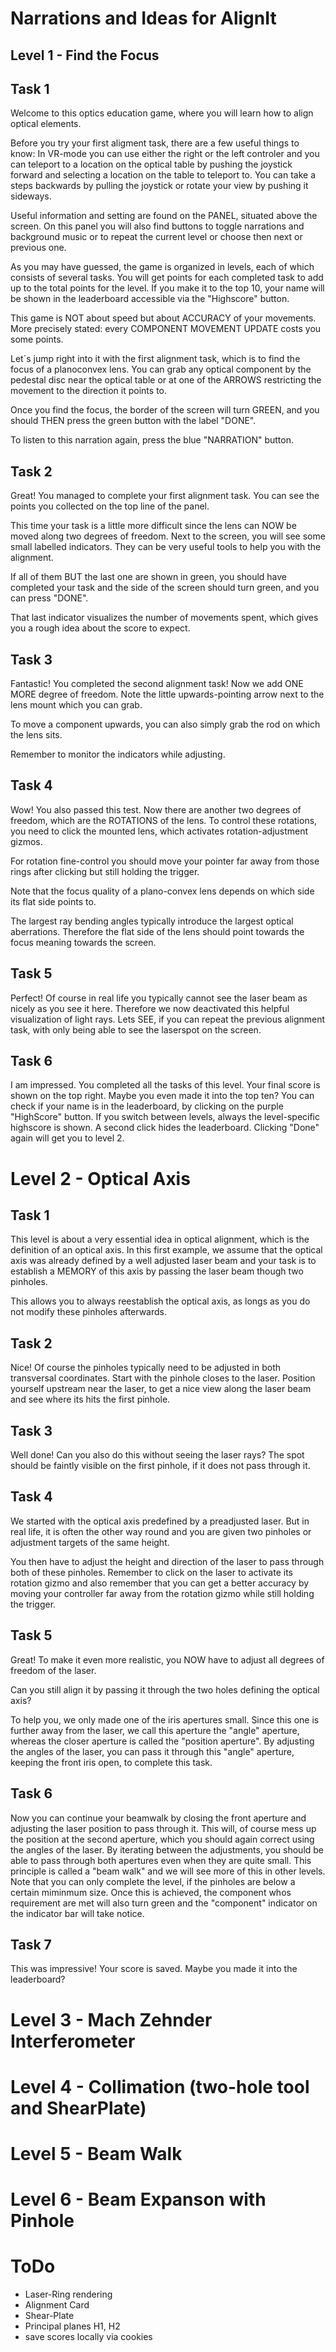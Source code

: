 # Narrations and Ideas for AlignIt

## Level 1 - Find the Focus

## Task 1

Welcome to this optics education game,
where you will learn how to align optical elements.

Before you try your first aligment task, there are a few useful things to know:
In VR-mode you can use either the right or the left controler and you can teleport to a
location on the optical table by pushing the joystick forward and selecting a location on the table
to teleport to.
You can take a steps backwards by pulling the joystick or rotate your view by pushing it sideways.

Useful information and setting are found on the PANEL, situated above the screen.
On this panel you will also find buttons to toggle narrations and background music or to
repeat the current level or choose then next or previous one.

As you may have guessed, the game is organized in levels, each of which consists of several tasks.
You will get points for each completed task to add up to the total points for the level.
If you make it to the top 10, your name will be shown in the leaderboard accessible via the "Highscore" button.

This game is NOT about speed but about ACCURACY of your movements. 
More precisely stated: every COMPONENT MOVEMENT UPDATE costs you some points.

Let´s jump right into it with the first alignment task, which is to find the focus of a 
planoconvex lens. You can grab any optical component by the pedestal disc near the optical table
or at one of the ARROWS restricting the movement to the direction it points to.

Once you find the focus, the border of the screen will turn GREEN,
and you should THEN press the green button with the label "DONE".

To listen to this narration again, press the blue "NARRATION" button.

## Task 2

Great! You managed to complete your first alignment task.
You can see the points you collected on the top line of the panel.

This time your task is a little more difficult since the lens can NOW be moved along two degrees of freedom.
Next to the screen, you will see some small labelled indicators. They can be very useful tools to help you with the alignment.

If all of them BUT the last one are shown in green, you should have completed your task and the side of the screen should turn green, and you can press "DONE".

That last indicator visualizes the number of movements spent,
which gives you a rough idea about the score to expect.

## Task 3

Fantastic! You completed the second alignment task!
Now we add ONE MORE degree of freedom. Note the little upwards-pointing arrow next to the lens mount which you can grab.

To move a component upwards, you can also simply grab the rod on which the lens sits.

Remember to monitor the indicators while adjusting.

## Task 4

Wow! You also passed this test.
Now there are another two degrees of freedom, which are the ROTATIONS of the lens.
To control these rotations, you need to click the mounted lens,
which activates rotation-adjustment gizmos.

For rotation fine-control you should move your pointer far away from those rings after clicking but still holding the trigger.

Note that the focus quality of a plano-convex lens depends on which side its flat side points to. 

The largest ray bending angles typically introduce the largest optical aberrations. Therefore the flat side of the lens should point towards the focus meaning towards the screen.

## Task 5

Perfect! Of course in real life you typically cannot see the laser beam as nicely as you see it here.
Therefore we now deactivated this helpful visualization of light rays.
Lets SEE, if you can repeat the previous alignment task,
with only being able to see the laserspot on the screen.

## Task 6

I am impressed. You completed all the tasks of this level.
Your final score is shown on the top right.
Maybe you even made it into the top ten?
You can check if your name is in the leaderboard,
by clicking on the purple "HighScore" button.
If you switch between levels, always the level-specific highscore is shown. 
A second click hides the leaderboard.
Clicking "Done" again will get you to level 2.

# Level 2 - Optical Axis

## Task 1

This level is about a very essential idea in optical alignment, which is the definition of an optical axis.
In this first example, we assume that the optical axis was already defined by a well adjusted laser beam and your task is to establish a MEMORY of this axis
by passing the laser beam though two pinholes.

This allows you to always reestablish the optical axis, as longs as you do not modify these pinholes afterwards.

## Task 2

Nice! Of course the pinholes typically need to be adjusted in both transversal coordinates.
Start with the pinhole closes to the laser. Position yourself upstream near the laser,
to get a nice view along the laser beam and see where its hits the first pinhole.

## Task 3

Well done! Can you also do this without seeing the laser rays?
The spot should be faintly visible on the first pinhole, if it does not pass through it.

## Task 4

We started with the optical axis predefined by a preadjusted laser. But in real life,
it is often the other way round and you are given two pinholes or adjustment targets of the same height.

You then have to adjust the height and direction of the laser to pass through both of these pinholes.
Remember to click on the laser to activate its rotation gizmo and also remember that
you can get a better accuracy by moving your controller far away from the rotation gizmo while still holding the trigger.

## Task 5

Great! To make it even more realistic,
you NOW have to adjust all degrees of freedom of the laser.

Can you still align it by passing it through the two holes defining the optical axis?

To help you, we only made one of the iris apertures small.
Since this one is further away from the laser, we call this aperture the
"angle" aperture, whereas the closer aperture is called the "position aperture".
By adjusting the angles of the laser, you can pass it through this "angle" aperture, keeping the front iris open, to complete this task.

## Task 6

Now you can continue your beamwalk by closing the front aperture and adjusting the laser position to pass through it. This will, of course mess up the position at the second aperture, which you should again correct using the angles of the laser. 
By iterating between the adjustments, you should be able to pass through both apertures even when they are quite small. 
This principle is called a "beam walk" and we will see more of this in other levels.
Note that you can only complete the level, if the pinholes are below a certain miminmum size. Once this is achieved, the component whos requirement are met will also turn green and the "component" indicator on the indicator bar will take notice.

## Task 7

This was impressive! Your score is saved.
Maybe you made it into the leaderboard?

# Level 3 - Mach Zehnder Interferometer

# Level 4 - Collimation (two-hole tool and ShearPlate)

# Level 5 - Beam Walk

# Level 6 - Beam Expanson with Pinhole

# ToDo

- Laser-Ring rendering
- Alignment Card
- Shear-Plate
- Principal planes H1, H2 
- save scores locally via cookies